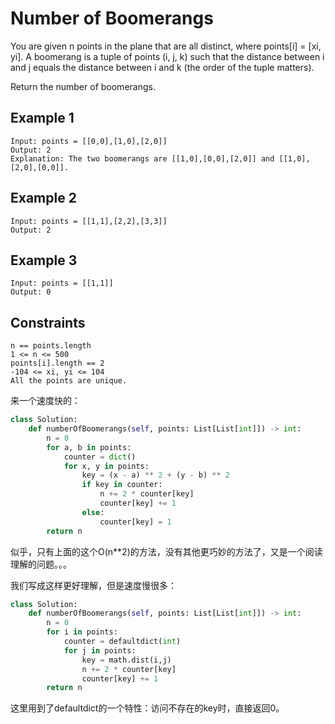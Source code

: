 # Number of Boomerangs

You are given n points in the plane that are all distinct, where points[i] = [xi, yi]. A boomerang is a tuple of points (i, j, k) such that the distance between i and j equals the distance between i and k (the order of the tuple matters).

Return the number of boomerangs.

## Example 1

```text
Input: points = [[0,0],[1,0],[2,0]]
Output: 2
Explanation: The two boomerangs are [[1,0],[0,0],[2,0]] and [[1,0],[2,0],[0,0]].
```

## Example 2

```text
Input: points = [[1,1],[2,2],[3,3]]
Output: 2
```

## Example 3

```text
Input: points = [[1,1]]
Output: 0
```

## Constraints

```text
n == points.length
1 <= n <= 500
points[i].length == 2
-104 <= xi, yi <= 104
All the points are unique.
```

来一个速度快的：

```python
class Solution:
    def numberOfBoomerangs(self, points: List[List[int]]) -> int:
        n = 0
        for a, b in points:
            counter = dict()
            for x, y in points:
                key = (x - a) ** 2 + (y - b) ** 2
                if key in counter:
                    n += 2 * counter[key]
                    counter[key] += 1
                else:
                    counter[key] = 1
        return n
```

似乎，只有上面的这个O(n**2)的方法，没有其他更巧妙的方法了，又是一个阅读理解的问题。。。

我们写成这样更好理解，但是速度慢很多：

```python
class Solution:
    def numberOfBoomerangs(self, points: List[List[int]]) -> int:
        n = 0
        for i in points:
            counter = defaultdict(int)
            for j in points:
                key = math.dist(i,j)
                n += 2 * counter[key]
                counter[key] += 1
        return n
```

这里用到了defaultdict的一个特性：访问不存在的key时，直接返回0。
